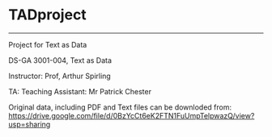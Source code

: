# TADproject
-------

Project for Text as Data 

DS-GA 3001-004, Text as Data 

Instructor: Prof, Arthur Spirling  

TA: Teaching Assistant: Mr Patrick Chester

Original data, including PDF and Text files can be downloded from: 
https://drive.google.com/file/d/0BzYcCt6eK2FTN1FuUmpTelpwazQ/view?usp=sharing 